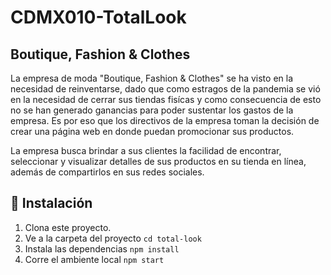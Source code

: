 # CDMX010-TotalLook

## Boutique, Fashion & Clothes 
La empresa de moda "Boutique, Fashion & Clothes" se ha visto en la necesidad de reinventarse, dado que como estragos de la pandemia se vió en la necesidad de cerrar sus tiendas fisícas y como consecuencia de esto no se han generado ganancias para poder sustentar los gastos de la empresa. Es por eso que los directivos de la empresa toman la decisión de crear una página web en donde puedan promocionar sus productos.

La empresa busca brindar a sus clientes la facilidad de encontrar, seleccionar y visualizar detalles de sus productos en su tienda en línea, además de compartirlos en sus redes sociales. 

## 🚀 Instalación
1. Clona este proyecto.
2. Ve a la carpeta del proyecto
`cd total-look`
3. Instala las dependencias
`npm install`
4. Corre el ambiente local
`npm start`
